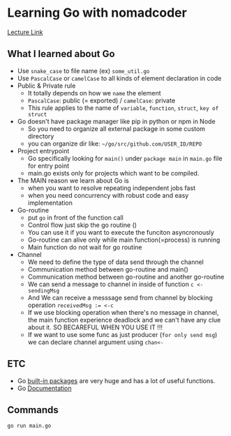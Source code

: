 # Learning Go with nomadcoder

[Lecture Link](https://nomadcoders.co/go-for-beginners/lectures/1499)

## What I learned about Go

- Use `snake_case` to file name (ex) `some_util.go`
- Use `PascalCase` or `camelCase` to all kinds of element declaration in code
- Public & Private rule
  * It totally depends on how we `name` the element
  * `PascalCase`: public (= exported) / `camelCase`: private
  * This rule applies to the name of `variable`, `function`, `struct`, `key of struct`
- Go doesn't have package manager like pip in python or npm in Node
  * So you need to organize all external package in some custom directory
  * you can organize dir like: `~/go/src/github.com/USER_ID/REPO`
- Project entrypoint
  * Go specifically looking for `main()` under `package main` in `main.go` file for entry point
  * main.go exists only for projects which want to be compiled.
- The MAIN reason we learn about Go is
  * when you want to resolve repeating independent jobs fast
  * when you need concurrency with robust code and easy implementation
- Go-routine
  * put `go` in front of the function call
  * Control flow just skip the go routine ()
  * You can use it if you want to execute the funciton asyncronously
  * Go-routine can alive only while main function(=process) is running
  * Main function do not wait for go routine
- Channel
  * We need to define the type of data send through the channel
  * Communication method between go-routine and main()
  * Communication method between go-routine and another go-routine
  * We can send a message to channel in inside of function `c <- sendingMsg`
  * And We can receive a messsage send from channel by blocking operation `receivedMsg := <-c`
  * If we use blocking operation when there's no message in channel, the main function experience deadlock and we can't have any clue about it. SO BECAREFUL WHEN YOU USE IT !!!
  * If we want to use some func as just producer (`for only send msg`) we can declare channel argument using `chan<-`


## ETC
- Go [built-in packages](https://golang.org/pkg/) are very huge and has a lot of useful functions.
- Go [Documentation](https://golang.org/doc/)


## Commands

```bash
go run main.go
```